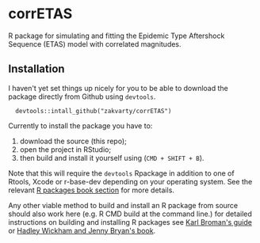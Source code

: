 # corrETAS
R package for simulating and fitting the Epidemic Type Aftershock Sequence (ETAS) model with correlated magnitudes.

## Installation
I haven't yet set things up nicely for you to be able to download the package directly from Github using `devtools`.

```
  devtools::intall_github("zakvarty/corrETAS")
```

Currently to install the package you have to: 
  1. download the source (this repo);
  2. open the project in RStudio;
  3. then build and install it yourself using (```CMD + SHIFT + B```).

Note that this will require the ```devtools``` Rpackage in addition to one of Rtools, Xcode or r-base-dev depending on your operating system. See the relevant [R packages book section](https://r-pkgs.org/setup.html#setup-tools) for more details.

Any other viable method to build and install an R package from source should also work here (e.g. R CMD build at the command line.)
for detailed instructions on building and installing R packages see [Karl Broman's guide](https://kbroman.org/pkg_primer/pages/build.html) or [Hadley Wickham and Jenny Bryan's book](https://rpkgs.org). 
